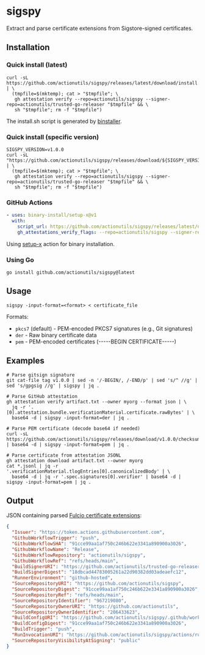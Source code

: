 # sigspy

Extract and parse certificate extensions from Sigstore-signed certificates.

## Installation

### Quick install (latest)

```shell
curl -sL https://github.com/actionutils/sigspy/releases/latest/download/install.sh | \
  (tmpfile=$(mktemp); cat > "$tmpfile"; \
   gh attestation verify --repo=actionutils/sigspy --signer-repo=actionutils/trusted-go-releaser "$tmpfile" && \
   sh "$tmpfile"; rm -f "$tmpfile")
```

The install.sh script is generated by [binstaller](https://github.com/binary-install/binstaller).

### Quick install (specific version)

```shell
SIGSPY_VERSION=v1.0.0
curl -sL "https://github.com/actionutils/sigspy/releases/download/${SIGSPY_VERSION}/install.sh" | \
  (tmpfile=$(mktemp); cat > "$tmpfile"; \
   gh attestation verify --repo=actionutils/sigspy --signer-repo=actionutils/trusted-go-releaser "$tmpfile" && \
   sh "$tmpfile"; rm -f "$tmpfile")
```

### GitHub Actions

```yaml
- uses: binary-install/setup-x@v1
  with:
    script_url: https://github.com/actionutils/sigspy/releases/latest/download/install.sh
    gh_attestations_verify_flags: --repo=actionutils/sigspy --signer-repo=actionutils/trusted-go-releaser
```

Using [setup-x](https://github.com/binary-install/setup-x) action for binary installation.

### Using Go

```shell
go install github.com/actionutils/sigspy@latest
```

## Usage

```shell
sigspy -input-format=<format> < certificate_file
```

Formats:
- `pkcs7` (default) - PEM-encoded PKCS7 signatures (e.g., Git signatures)
- `der` - Raw binary certificate data
- `pem` - PEM-encoded certificates (-----BEGIN CERTIFICATE-----)

## Examples

```shell
# Parse gitsign signature
git cat-file tag v1.0.0 | sed -n '/-BEGIN/, /-END/p' | sed 's/^ //g' | sed 's/gpgsig //g' | sigspy | jq .

# Parse GitHub attestation
gh attestation verify artifact.txt --owner myorg --format json | \
  jq -r '.[0].attestation.bundle.verificationMaterial.certificate.rawBytes' | \
  base64 -d | sigspy -input-format=der | jq .

# Parse PEM certificate (decode base64 if needed)
curl -sL https://github.com/actionutils/sigspy/releases/download/v1.0.0/checksums.txt.pem | base64 -d | sigspy -input-format=pem | jq .

# Parse certificate from attestation JSONL
gh attestation download artifact.txt --owner myorg
cat *.jsonl | jq -r '.verificationMaterial.tlogEntries[0].canonicalizedBody' | \
  base64 -d | jq -r '.spec.signatures[0].verifier' | base64 -d | sigspy -input-format=pem | jq .
```

## Output

JSON containing parsed [Fulcio certificate extensions](https://github.com/sigstore/fulcio/blob/main/docs/oid-info.md):

```json
{
  "Issuer": "https://token.actions.githubusercontent.com",
  "GithubWorkflowTrigger": "push",
  "GithubWorkflowSHA": "91cce99aa1af750c246b622e3341a890900a3026",
  "GithubWorkflowName": "Release",
  "GithubWorkflowRepository": "actionutils/sigspy",
  "GithubWorkflowRef": "refs/heads/main",
  "BuildSignerURI": "https://github.com/actionutils/trusted-go-releaser/.github/workflows/trusted-release-workflow.yml@refs/tags/v0",
  "BuildSignerDigest": "18dbcad44783005261a22d90382dd03adeaefc12",
  "RunnerEnvironment": "github-hosted",
  "SourceRepositoryURI": "https://github.com/actionutils/sigspy",
  "SourceRepositoryDigest": "91cce99aa1af750c246b622e3341a890900a3026",
  "SourceRepositoryRef": "refs/heads/main",
  "SourceRepositoryIdentifier": "967219080",
  "SourceRepositoryOwnerURI": "https://github.com/actionutils",
  "SourceRepositoryOwnerIdentifier": "206433623",
  "BuildConfigURI": "https://github.com/actionutils/sigspy/.github/workflows/release.yml@refs/heads/main",
  "BuildConfigDigest": "91cce99aa1af750c246b622e3341a890900a3026",
  "BuildTrigger": "push",
  "RunInvocationURI": "https://github.com/actionutils/sigspy/actions/runs/16041355680/attempts/1",
  "SourceRepositoryVisibilityAtSigning": "public"
}